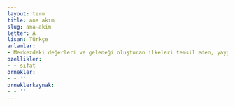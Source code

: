 ```yaml
---
layout: term
title: ana akım
slug: ana-akim
letter: A
lisan: Türkçe
anlamlar:
- Merkezdeki değerleri ve geleneği oluşturan ilkeleri temsil eden, yaygın ve egemen olan (düşünce, medya vb.)
ozellikler:
- - sıfat
ornekler:
- - ''
orneklerkaynak:
- - ''
---
```

